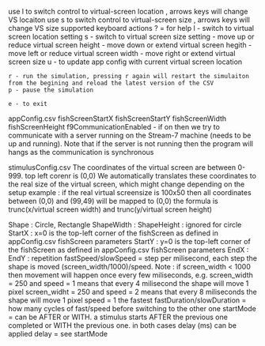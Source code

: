 use l to switch control to virtual-screen location , arrows keys will change VS locaiton
use s to switch control to virtual-screen size , arrows keys will change VS size 
supported keyboard actions 
    ? = for help 
    l - switch to virtual screen location setting
    s - switch to virtual screen size setting 
    <Up> - move up or reduce virtual screen height
    <Down> - move down or extend virtual screen hegith
    <Left>  - move left or reduce virtual screen width
    <Right> - move right or extend virtual screen size 
    u - to update app config with current virtual screen location

    r - run the simulation, pressing r again will restart the simulaiton from the begining and reload the latest version of the CSV
    p - pause the simulation 

    e - to exit


appConfig.csv
fishScreenStartX
fishScreenStartY
fishScreenWidth
fishScreenHeight
f9CommunicationEnabled - if on then we try to communicate with a server running on the Stream-7 machine (needs to be up and running). Note that if the server is not running then the program will hangs as the communication is synchronous 

stimulusConfig.csv
The coordinates of the virtual screen are between 0-999. top left corenr is (0,0)
We automatically translates these coordinates to the real size of the virtual screen, which might change depending on the setup
example : if the real virtual screensize is 100x50 then all coordinates between (0,0) and (99,49) will be mapped to (0,0)
the formula is trunc(x/virtual screen width) and trunc(y/virtual screen height)

Shape	: Circle, Rectangle 
ShapeWidth : 
ShapeHeight : ignored for circle
StartX : x=0 is the top-left corner of the fishScreen as defined in appConfig.csv fishScreen parameters 
StartY : y=0 is the top-left corner of the fishScreen as defined in appConfig.csv fishScreen parameters 
EndX : 
EndY :
repetition 
fastSpeed/slowSpeed = step per milisecond, each step the shape is moved (screen_width/1000)/speed. Note : if screen_width < 1000 then movement will happen once every few miliseconds, e.g. 
    screen_width = 250 and speed = 1 means that every 4 milisecond the shape will move 1 pixel
    screen_widht = 250 and speed = 2 means that every 8 miliseconds the shape will move 1 pixel
    speed = 1 the fastest
fastDuration/slowDuration = how many cycles of fast/speed before switching to the other one
startMode = can be AFTER or WITH. a stimulus starts AFTER the previous one completed or WITH the previous one. in both cases delay (ms) can be applied
delay = see startMode